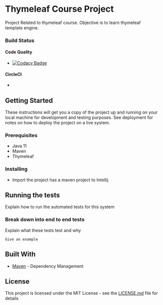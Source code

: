 # Thymeleaf Course Project

Project Related to thymeleaf course. Objective is to learn thymeleaf template engine.

### Build Status

#### Code Quality
* [![Codacy Badge](https://app.codacy.com/project/badge/Grade/5eca5dbe73ca4b24a945ad2c2f355326)](https://www.codacy.com/manual/josousa82/Thymeleaf-course/dashboard?utm_source=github.com&amp;utm_medium=referral&amp;utm_content=josousa82/Thymeleaf-course&amp;utm_campaign=Badge_Grade)

#### CircleCI
* [![<CircleCI>](https://circleci.com/gh/josousa82/Thymeleaf-course.svg?style=shield)](https://circleci.com/gh/josousa82/Thymeleaf-course)

## Getting Started

These instructions will get you a copy of the project up and running on your local machine for development and testing purposes. See deployment for notes on how to deploy the project on a live system.

### Prerequisites

- Java 11
- Maven
- Thymeleaf

### Installing

* Import the project has a maven project to Intellij

## Running the tests

Explain how to run the automated tests for this system

### Break down into end to end tests

Explain what these tests test and why

```
Give an example
```

## Built With

* [Maven](https://maven.apache.org/) - Dependency Management

## License

This project is licensed under the MIT License - see the [LICENSE.md](LICENSE) file for details

